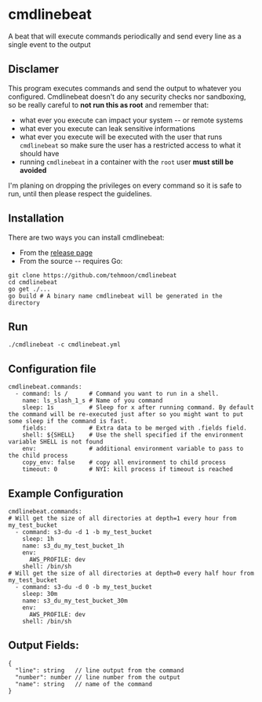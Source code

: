 # cmdlinebeat
A beat that will execute commands periodically and send every line as a single event to the output

## Disclamer
This program executes commands and send the output to whatever you configured.
Cmdlinebeat doesn't do any security checks nor sandboxing, so be really careful to
**not run this as root** and remember that:

  - what ever you execute can impact your system -- or remote systems
  - what ever you execute can leak sensitive informations
  - what ever you execute will be executed with the user that runs `cmdlinebeat` so make sure the user has a restricted access to what it should have
  - running `cmdlinebeat` in a container with the `root` user **must still be avoided**

I'm planing on dropping the privileges on every command so it is safe to run, until then please respect the guidelines.

## Installation
There are two ways you can install cmdlinebeat:

  - From the [release page](https://github.com/tehmoon/cmdlinebeat/releases)
  - From the source -- requires Go:
```
git clone https://github.com/tehmoon/cmdlinebeat
cd cmdlinebeat
go get ./...
go build # A binary name cmdlinebeat will be generated in the directory
```

## Run

```
./cmdlinebeat -c cmdlinebeat.yml
```

## Configuration file

```
cmdlinebeat.commands:
  - command: ls /      # Command you want to run in a shell.
    name: ls_slash_1_s # Name of you command
    sleep: 1s          # Sleep for x after running command. By default the command will be re-executed just after so you might want to put some sleep if the command is fast.
    fields:            # Extra data to be merged with .fields field.
    shell: ${SHELL}    # Use the shell specified if the environment variable SHELL is not found
    env:               # additional environment variable to pass to the child process
    copy_env: false    # copy all environment to child process
    timeout: 0         # NYI: kill process if timeout is reached
```

## Example Configuration

```
cmdlinebeat.commands:
# Will get the size of all directories at depth=1 every hour from my_test_bucket
  - command: s3-du -d 1 -b my_test_bucket
    sleep: 1h
    name: s3_du_my_test_bucket_1h
    env:
      AWS_PROFILE: dev
    shell: /bin/sh
# Will get the size of all directories at depth=0 every half hour from my_test_bucket
  - command: s3-du -d 0 -b my_test_bucket
    sleep: 30m
    name: s3_du_my_test_bucket_30m
    env:
      AWS_PROFILE: dev
    shell: /bin/sh
```

## Output Fields:

```
{
  "line": string   // line output from the command
  "number": number // line number from the output
  "name": string   // name of the command
}
```
